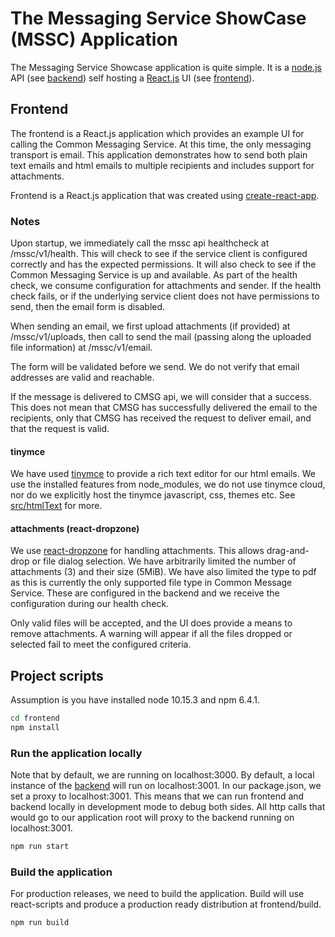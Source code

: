 # The Messaging Service ShowCase (MSSC) Application
The Messaging Service Showcase application is quite simple.  It is a [node.js](https://nodejs.org/) API (see [backend](./README.md)) self hosting a [React.js](https://reactjs.org) UI (see [frontend](../frontend)). 

## Frontend
The frontend is a React.js application which provides an example UI for calling the Common Messaging Service. At this time, the only messaging transport is email.  This application demonstrates how to send both plain text emails and html emails to multiple recipients and includes support for attachments.  

Frontend is a React.js application that was created using [create-react-app](https://facebook.github.io/create-react-app/docs/getting-started).  

### Notes
Upon startup, we immediately call the mssc api healthcheck at /mssc/v1/health.  This will check to see if the service client is configured correctly and has the expected permissions.  It will also check to see if the Common Messaging Service is up and available.  As part of the health check, we consume configuration for attachments and sender.  If the health check fails, or if the underlying service client does not have permissions to send, then the email form is disabled.

When sending an email, we first upload attachments (if provided) at /mssc/v1/uploads, then call to send the mail (passing along the uploaded file information) at /mssc/v1/email.  

The form will be validated before we send.  We do not verify that email addresses are valid and reachable.  

If the message is delivered to CMSG api, we will consider that a success.  This does not mean that CMSG has successfully delivered the email to the recipients, only that CMSG has received the request to deliver email, and that the request is valid.  

#### tinymce
We have used [tinymce](https://www.tiny.cloud/features) to provide a rich text editor for our html emails.  We use the installed features from node_modules, we do not use tinymce cloud, nor do we explicitly host the tinymce javascript, css, themes etc.  See [src/htmlText](/src/htmlText) for more.  

#### attachments (react-dropzone)
We use [react-dropzone](https://react-dropzone.netlify.com) for handling attachments.  This allows drag-and-drop or file dialog selection.  We have arbitrarily limited the number of attachments (3) and their size (5MiB).  We have also limited the type to pdf as this is currently the only supported file type in Common Message Service.  These are configured in the backend and we receive the configuration during our health check.  

Only valid files will be accepted, and the UI does provide a means to remove attachments.  A warning will appear if all the files dropped or selected fail to meet the configured criteria.   



## Project scripts

Assumption is you have installed node 10.15.3 and npm 6.4.1.  

``` sh
cd frontend
npm install
```

### Run the application locally
Note that by default, we are running on localhost:3000.  By default, a local instance of the [backend](../backend) will run on localhost:3001.  In our package.json, we set a proxy to localhost:3001.  This means that we can run frontend and backend locally in development mode to debug both sides. All http calls that would go to our application root will proxy to the backend running on localhost:3001.  

``` sh
npm run start
```

### Build the application
For production releases, we need to build the application.  Build will use react-scripts and produce a production ready distribution at frontend/build.  

``` sh
npm run build
```
